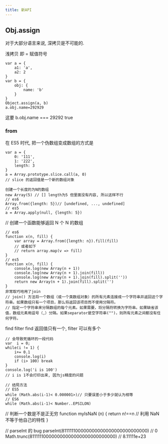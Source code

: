 ```yaml
---
title: 新API
---
```


## Obj.assign

对于大部分语言来说, 深拷贝是不可能的.

浅拷贝 即 = 赋值符号
```
var a = {
    a1: 'a',
    a2: 2
}
var b = {
    obj: {
        name: 'b'
    }
}
Object.assign(a, b)
a.obj.name=292929
```
这要 b.obj.name === 29292 true

### from

在 ES5 时代, 把一个伪数组变成数组的方式是

```
var a = {
    0: '111',
    1: '222',
    length: 3
}
a = Array.prototype.slice.call(a, 0)
// slice 的返回值是一个新的数组对象

创建一个长度的为N的数组
new Array(5) // [] length为5 但里面没有内容, 所以这样不行
// es6
Array.from({length: 5})// [undefined, ..., undefined]
// es5
a = Array.apply(null, {length: 5})
```

// 创建一个函数能够返回 N 个 N 的数组

```
// es6
function x(n, fill) {
    var array = Array.from({length: n}).fill(fill)
    // 或者如下
    // return array.map(v => fill)
}
// es5
function x(n, fill) {
    console.log(new Array(n + 1))
	console.log(new Array(n + 1).join(fill))
	console.log(new Array(n + 1).join(fill).split(''))
	return new Array(n + 1).join(fill).split('')
}
非常取巧地用了join
// join() 方法将一个数组（或一个类数组对象）的所有元素连接成一个字符串并返回这个字符串。如果数组只有一个项目，那么将返回该项目而不使用分隔符。
// 指定一个字符串来分隔数组的每个元素。如果需要，将分隔符转换为字符串。如果缺省该值，数组元素用逗号（,）分隔。如果separator是空字符串("")，则所有元素之间都没有任何字符。
```

find filter
find 返回值只有一个, filter 可以有多个

```
// 会导致死循环的一段代码
var  i = 0;
while(i != 1) {
    i+= 0.1
    console.log(i)
    if (i> 100) break
}
console.log('i is 100')
// i is 1不会打印出来, 因为js精度的问题

// 结局方法
// ES5
while (Math.abs(i-1)< 0.000001>)// 只要误差小于多少就认为相等
// ES6
while (Math.abs(i-1)< Number..EPSILON)
```

// 判断一个数是不是正无穷
function myIsNaN (n) {
return n!==n
// 利用 NaN 不等于他自己的特性
}

// parseInt 的 bug
parseInt(811111100000000000000000000000000) // 0
Math.trunc(811111100000000000000000000000000) // 8.11111e+23
